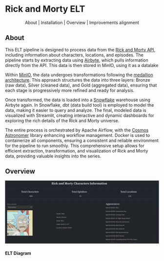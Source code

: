 # Rick and Morty ELT

<p style="text-align: center;">About | Installation | Overview | Improvements alignment</p>

## About

This ELT pipeline is designed to process data from the [Rick and Morty API](https://rickandmortyapi.com/), including information about characters, locations, and episodes. The pipeline starts by extracting data using [Airbyte](https://airbyte.com), which pulls information directly from the API. This data is then stored in MinIO, using it as a datalake

Within [MinIO](https://min.io/), the data undergoes transformations following the [medallion architecture](https://dataengineering.wiki/Concepts/Medallion+Architecture). This approach structures the data into three layers: Bronze (raw data), Silver (cleaned data), and Gold (aggregated data), ensuring that each stage is progressively more refined and ready for analysis.

Once transformed, the data is loaded into a [Snowflake](https://www.snowflake.com/en/) warehouse using Airbyte again. In Snowflake, dbt (data build tool) is employed to model the data, making it easier to query and analyze. The final, modeled data is visualized with Streamlit, creating interactive and dynamic dashboards for exploring the rich details of the Rick and Morty universe.

The entire process is orchestrated by Apache Airflow, with the [Cosmos Astronomer](https://www.astronomer.io/cosmos/) library enhancing workflow management. Docker is used to containerize all components, ensuring a consistent and reliable environment for the pipeline to run smoothly. This comprehensive setup allows for efficient extraction, transformation, and visualization of Rick and Morty data, providing valuable insights into the series.

## Overview

![alt text](https://github.com/dd288/rnm-elt-pipeline/blob/main/images/streamlit_app.gif "Streamlit GIF")

#### ELT Diagram
